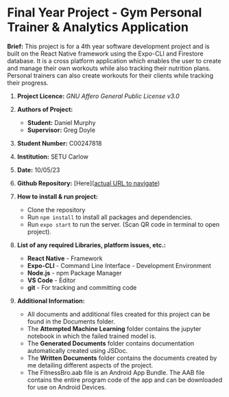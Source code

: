 # Final Year Project - Gym Personal Trainer & Analytics Application

**Brief:** This project is for a 4th year software development project and is built on the React Native framework using the Expo-CLI and Firestore database. It is a cross platform application which enables the user to create and manage their own workouts while also tracking their nutrition plans. Personal trainers can also create workouts for their clients while tracking their progress.

1. **Project Licence:** _GNU Affero General Public License v3.0_
2. **Authors of Project:**
   - **Student:** Daniel Murphy
   - **Supervisor:** Greg Doyle
3. **Student Number:** C00247818
4. **Institution:** SETU Carlow
5. **Date:** 10/05/23
6. **Github Repository:** [Here]([actual URL to navigate](https://github.com/Daniel-Murphy33/PT-Mobile-App))

6. **How to install & run project:**
   - Clone the repository
   - Run `npm install` to install all packages and dependencies.
   - Run `expo start` to run the server. (Scan QR code in terminal to open project).

7. **List of any required Libraries, platform issues, etc.:**
   - **React Native** - Framework
   - **Expo-CLI** - Command Line Interface - Development Environment
   - **Node.js** - npm Package Manager
   - **VS Code** - Editor
   - **git** - For tracking and committing code

7. **Additional Information:**
   - All documents and additional files created for this project can be found in the Documents folder. 
   - The **Attempted Machine Learning** folder contains the jupyter notebook in which the failed trained model is.
   - The **Generated Documents** folder contains documentation automatically created using JSDoc.
   - The **Written Documents** folder contains the documents created by me detailing different aspects of the project.
   - The FitnessBro.aab file is an Android App Bundle. The AAB file contains the entire program code of the app and can be downloaded for use on Android Devices.
